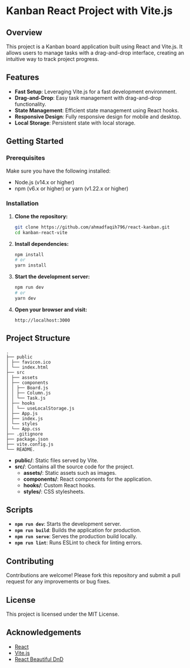 # Kanban React Project with Vite.js

## Overview

This project is a Kanban board application built using React and Vite.js. It allows users to manage tasks with a drag-and-drop interface, creating an intuitive way to track project progress.

## Features

- **Fast Setup**: Leveraging Vite.js for a fast development environment.
- **Drag-and-Drop**: Easy task management with drag-and-drop functionality.
- **State Management**: Efficient state management using React hooks.
- **Responsive Design**: Fully responsive design for mobile and desktop.
- **Local Storage**: Persistent state with local storage.

## Getting Started

### Prerequisites

Make sure you have the following installed:

- Node.js (v14.x or higher)
- npm (v6.x or higher) or yarn (v1.22.x or higher)

### Installation

1. **Clone the repository:**

   ```bash
   git clone https://github.com/ahmadfaqih796/react-kanban.git
   cd kanban-react-vite
   ```

2. **Install dependencies:**

   ```bash
   npm install
   # or
   yarn install
   ```

3. **Start the development server:**

   ```bash
   npm run dev
   # or
   yarn dev
   ```

4. **Open your browser and visit:**

   ```
   http://localhost:3000
   ```

## Project Structure

```
.
├── public
│ ├── favicon.ico
│ └── index.html
├── src
│ ├── assets
│ ├── components
│ │ ├── Board.js
│ │ ├── Column.js
│ │ └── Task.js
│ ├── hooks
│ │ └── useLocalStorage.js
│ ├── App.js
│ ├── index.js
│ └── styles
│ └── App.css
├── .gitignore
├── package.json
├── vite.config.js
└── README.
```

- **public/**: Static files served by Vite.
- **src/**: Contains all the source code for the project.
  - **assets/**: Static assets such as images.
  - **components/**: React components for the application.
  - **hooks/**: Custom React hooks.
  - **styles/**: CSS stylesheets.

## Scripts

- **`npm run dev`**: Starts the development server.
- **`npm run build`**: Builds the application for production.
- **`npm run serve`**: Serves the production build locally.
- **`npm run lint`**: Runs ESLint to check for linting errors.

## Contributing

Contributions are welcome! Please fork this repository and submit a pull request for any improvements or bug fixes.

## License

This project is licensed under the MIT License.

## Acknowledgements

- [React](https://reactjs.org/)
- [Vite.js](https://vitejs.dev/)
- [React Beautiful DnD](https://github.com/atlassian/react-beautiful-dnd)
